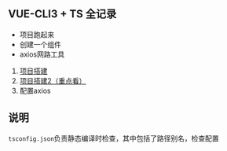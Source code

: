 ## VUE-CLI3 + TS 全记录

- 项目跑起来
- 创建一个组件
- axios网路工具



1. [项目搭建](https://www.cnblogs.com/coober/p/10875647.html)
2. [项目搭建2（重点看）](https://blog.csdn.net/weixin_34056162/article/details/91431877?utm_medium=distribute.pc_relevant.none-task-blog-BlogCommendFromMachineLearnPai2-5.channel_param&depth_1-utm_source=distribute.pc_relevant.none-task-blog-BlogCommendFromMachineLearnPai2-5.channel_param)
3. 配置axios




## 说明

`tsconfig.json`负责静态编译时检查，其中包括了路径别名，检查配置

